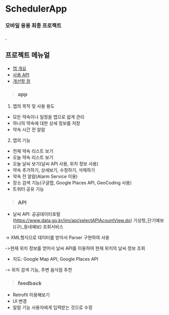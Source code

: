# SchedulerApp

### 모바일 응용 최종 프로젝트  
#### .

## 프로젝트 메뉴얼

- [앱 개요](#app)
- [사용 API](#api)
- [개선할 점](#feedback)




> ### app

1. 앱의 목적 및 사용 용도
  * 모든 약속이나 일정을 앱으로 쉽게 관리
  * 하나의 약속에 대한 상세 정보를 저장
  * 약속 시간 전 알람


2. 앱의 기능
  * 전체 약속 리스트 보기
  * 오늘 약속 리스트 보기
  * 오늘 날씨 보기(날씨 API 사용, 위치 정보 사용)
  * 약속 추가하기, 상세보기, 수정하기, 삭제하기
  * 약속 전 알람(Alarm Service 이용)
  * 장소 검색 기능(구글맵, Google Places API, GeoCoding 사용)
  * 트위터 공유 기능

  
> ### API
* 날씨 API: 공공데이터포털(https://www.data.go.kr/iim/api/selectAPIAcountView.do) 기상청_단기예보 ((구)_동네예보) 조회서비스

-> XML형식으로 데이터를 받아서 Parser 구현하여 사용

->현재 위치 정보를 얻어서 날씨 API를 이용하여 현재 위치의 날씨 정보 조회


* 지도: Google Map API, Google Places API

-> 위치 검색 기능, 주변 음식점 추천





> ### feedback
* Retrofit 이용해보기
* UI 변경
* 알람 기능 사용자에게 입력받는 것으로 수정
